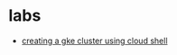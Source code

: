 # labs  

- [creating a gke cluster using cloud shell](https://www.cloudskillsboost.google/paths/11/course_templates/2/labs/562186
)  
